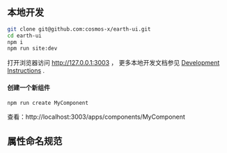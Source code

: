 ## 本地开发

```bash
git clone git@github.com:cosmos-x/earth-ui.git
cd earth-ui
npm i
npm run site:dev
```

打开浏览器访问 http://127.0.0.1:3003 ， 更多本地开发文档参见 [Development Instructions][dev-instructions-url] .

#### 创建一个新组件

```bash
npm run create MyComponent
```
查看：http://localhost:3003/apps/components/MyComponent

## 属性命名规范

[dev-instructions-url]: https://github.com/cosmos-x/earth-ui/wiki/Local-development
